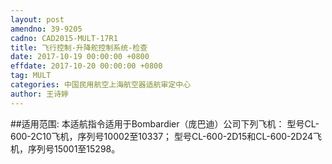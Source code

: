 ```yaml
---
layout: post
amendno: 39-9205
cadno: CAD2015-MULT-17R1
title: 飞行控制-升降舵控制系统-检查
date: 2017-10-19 00:00:00 +0800
effdate: 2017-10-20 00:00:00 +0800
tag: MULT
categories: 中国民用航空上海航空器适航审定中心
author: 王诗婷
---
```


##适用范围:
本适航指令适用于Bombardier（庞巴迪）公司下列飞机：
型号CL-600-2C10飞机，序列号10002至10337；
型号CL-600-2D15和CL-600-2D24飞机，序列号15001至15298。

